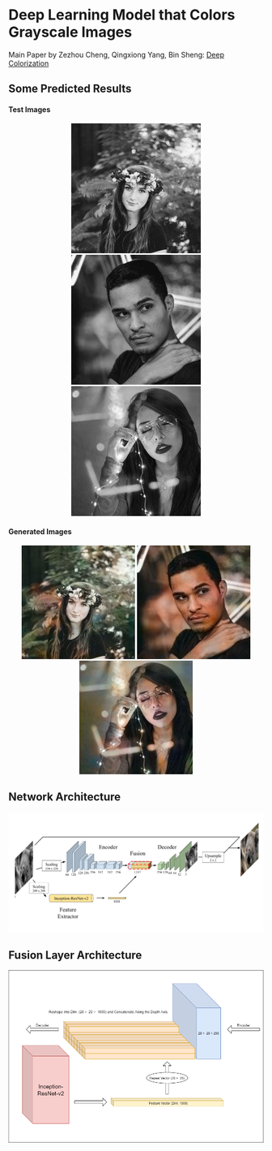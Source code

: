 # Deep Learning Model that Colors Grayscale Images

Main Paper by Zezhou Cheng, Qingxiong Yang, Bin Sheng: [Deep Colorization](https://arxiv.org/abs/1605.00075)

## Some Predicted Results
<h4> Test Images </h4>
<p align=center><img src='ReadmeTestImages/testimage1.jpg' alt='Test Image 1'> <img src='ReadmeTestImages/testimage2.jpg' alt='Test Image 2'>
<img src='ReadmeTestImages/testimage3.jpg' alt='Test Image 3'></p>
<h4> Generated Images </h4>
<p align=center><img src='Results/predimage1.jpg' alt='Predicted Image 1'> <img src='Results/predimage11.jpg' alt='Predicted Image 2'>
<img src='Results/predimage14.jpg' alt='Predicted Image 3'></p>

## Network Architecture

![Network Architecture](NetworkArchitecture.png)

## Fusion Layer Architecture

![Fusion Layer](FusionLayer.png)



